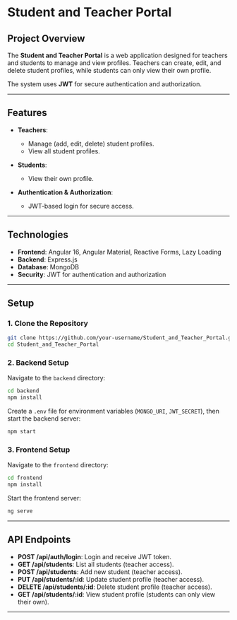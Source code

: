 
# Student and Teacher Portal

## Project Overview

The **Student and Teacher Portal** is a web application designed for teachers and students to manage and view profiles. Teachers can create, edit, and delete student profiles, while students can only view their own profile.

The system uses **JWT** for secure authentication and authorization.

---

## Features

- **Teachers**:
  - Manage (add, edit, delete) student profiles.
  - View all student profiles.
  
- **Students**:
  - View their own profile.

- **Authentication & Authorization**:
  - JWT-based login for secure access.

---

## Technologies

- **Frontend**: Angular 16, Angular Material, Reactive Forms, Lazy Loading
- **Backend**: Express.js
- **Database**: MongoDB
- **Security**: JWT for authentication and authorization

---

## Setup

### 1. Clone the Repository

```bash
git clone https://github.com/your-username/Student_and_Teacher_Portal.git
cd Student_and_Teacher_Portal
```

### 2. Backend Setup

Navigate to the `backend` directory:

```bash
cd backend
npm install
```

Create a `.env` file for environment variables (`MONGO_URI`, `JWT_SECRET`), then start the backend server:

```bash
npm start
```

### 3. Frontend Setup

Navigate to the `frontend` directory:

```bash
cd frontend
npm install
```

Start the frontend server:

```bash
ng serve
```

---

## API Endpoints

- **POST /api/auth/login**: Login and receive JWT token.
- **GET /api/students**: List all students (teacher access).
- **POST /api/students**: Add new student (teacher access).
- **PUT /api/students/:id**: Update student profile (teacher access).
- **DELETE /api/students/:id**: Delete student profile (teacher access).
- **GET /api/students/:id**: View student profile (students can only view their own).

---

